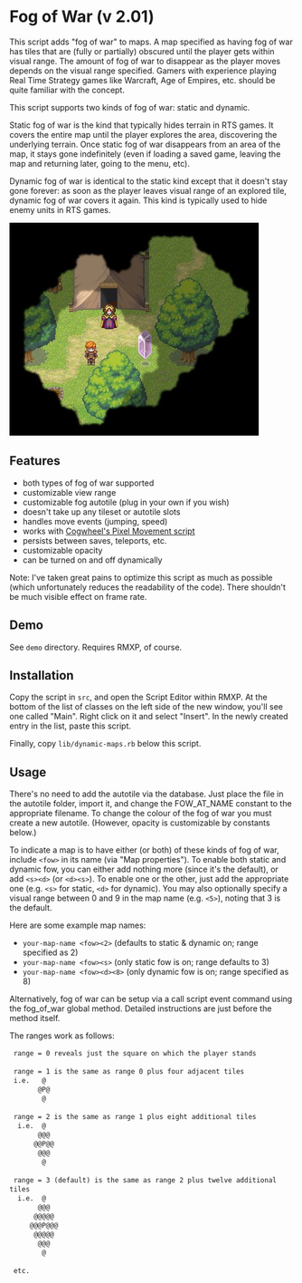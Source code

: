 Fog of War (v 2.01)
===

This script adds "fog of war" to maps. A map specified as having fog of war has tiles that are (fully or partially) obscured until the player gets within visual range. The amount of fog of war to disappear as the player moves depends on the visual range specified. Gamers with experience playing Real Time Strategy games like Warcraft, Age of Empires, etc. should be quite familiar with the concept.

This script supports two kinds of fog of war: static and dynamic.

Static fog of war is the kind that typically hides terrain in RTS games. It covers the entire map until the player explores the area, discovering the underlying terrain. Once static fog of war disappears from an area of the map, it stays gone indefinitely (even if loading a saved game, leaving the map and returning later, going to the menu, etc).

Dynamic fog of war is identical to the static kind except that it doesn't stay gone forever: as soon as the player leaves visual range of an explored tile, dynamic fog of war covers it again. This kind is typically used to hide enemy units in RTS games.

![Fog of war screenshot](fog_of_war.jpg)

Features
---

* both types of fog of war supported
* customizable view range
* customizable fog autotile (plug in your own if you wish)
* doesn't take up any tileset or autotile slots
* handles move events (jumping, speed)
* works with [Cogwheel's Pixel Movement script](http://members.jcom.home.ne.jp/cogwheel/script/move.txt)
* persists between saves, teleports, etc.
* customizable opacity
* can be turned on and off dynamically

Note: I've taken great pains to optimize this script as much as possible (which unfortunately reduces the readability of the code). There shouldn't be much visible effect on frame rate.

Demo
---
See `demo` directory. Requires RMXP, of course.


Installation
---
Copy the script in `src`, and open the Script Editor within RMXP. At the bottom of the list of classes on the left side of the new window, you'll see one called "Main". Right click on it and select "Insert". In the newly created entry in the list, paste this script.

Finally, copy `lib/dynamic-maps.rb` below this script. 

Usage
---

There's no need to add the autotile via the database. Just place the file in the autotile folder, import it, and change the FOW_AT_NAME constant to the appropriate filename. To change the colour of the fog of war you must create a new autotile. (However, opacity is customizable by constants below.)
 
To indicate a map is to have either (or both) of these kinds of fog of war, include `<fow>` in its name (via "Map properties"). To enable both static and dynamic fow, you can either add nothing more (since it's the default), or add `<s><d>` (or `<d><s>`). To enable one or the other, just add the appropriate one (e.g. `<s>` for static, `<d>` for dynamic). You may also optionally specify a visual range between 0 and 9 in the map name (e.g. `<5>`), noting that 3 is  the default.

Here are some example map names:

* `your-map-name <fow><2>` (defaults to static &amp; dynamic on; range specified as 2)
* `your-map-name <fow><s>` (only static fow is on; range defaults to 3)
* `your-map-name <fow><d><8>` (only dynamic fow is on; range specified as 8)
 
Alternatively, fog of war can be setup via a call script event command using the fog_of_war global method. Detailed instructions are just before the method itself.

The ranges work as follows:

```
 range = 0 reveals just the square on which the player stands

 range = 1 is the same as range 0 plus four adjacent tiles
 i.e.   @
       @P@
        @

 range = 2 is the same as range 1 plus eight additional tiles
  i.e.  @
       @@@
      @@P@@
       @@@
        @

 range = 3 (default) is the same as range 2 plus twelve additional tiles
  i.e.  @
       @@@
      @@@@@
     @@@P@@@
      @@@@@
       @@@
        @

 etc.
```



